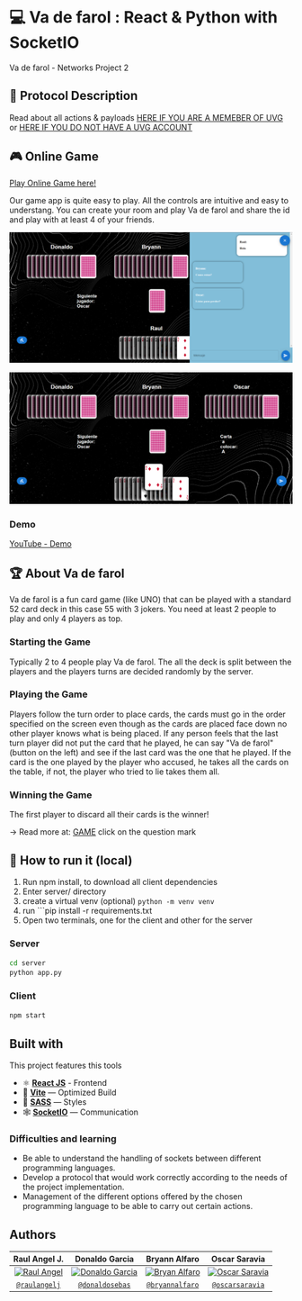 # 💻 Va de farol : React & Python with SocketIO

Va de farol - Networks Project 2

## 📜 Protocol Description

Read about all actions & payloads [HERE IF YOU ARE A MEMEBER OF UVG](https://docs.google.com/document/d/1ydFLZS3jXegwuDVR9brFGzKHL2En10w20EvCwYQPqvE/edit?usp=sharing)
or [HERE IF YOU DO NOT HAVE A UVG ACCOUNT](https://github.com/oscarsaravia/Proyecto2Redes/blob/main/protocol/Protocolo%20proyecto%202%20-%20Redes-1.pdf)

## 🎮 Online Game

[Play Online Game here!](https://farol-app.netlify.app/)

Our game app is quite easy to play. All the controls are intuitive and easy to understang. You can create your room and play Va de farol and share the id and play with at least 4 of your friends.

![game](https://github.com/oscarsaravia/Proyecto2Redes/blob/main/images/game-chat.png)

![game-chat](https://github.com/oscarsaravia/Proyecto2Redes/blob/main/images/game.png)

### **Demo**

[YouTube - Demo](https://youtu.be/dwxNB2DS8a8)

## 🏆 About Va de farol

Va de farol is a fun card game (like UNO) that can be played with a standard 52 card deck in this case 55 with 3 jokers. You need at least 2 people to play and only 4 players as top.

### **Starting the Game**

Typically 2 to 4 people play Va de farol. The all the deck is split between the players and the players turns are decided randomly by the server.

### **Playing the Game**

Players follow the turn order to place cards, the cards must go in the order specified on the screen even though as the cards are placed face down no other player knows what is being placed. If any person feels that the last turn player did not put the card that he played, he can say "Va de farol" (button on the left) and see if the last card was the one that he played. If the card is the one played by the player who accused, he takes all the cards on the table, if not, the player who tried to lie takes them all.

### **Winning the Game**

The first player to discard all their cards is the winner!

-> Read more at: [GAME](https://farol-app.netlify.app/) click on the question mark

## 🔩 How to run it (local)

1. Run npm install, to download all client dependencies
2. Enter server/ directory
3. create a virtual venv (optional) ```python -m venv venv```
4. run ```pip install -r requirements.txt
5. Open two terminals, one for the client and other for the server

### Server

```bash
cd server
python app.py
```

### Client

```bash
npm start
```

## Built with

This project features this tools

- ⚛ **[React JS](https://reactjs.org)** - Frontend
- 🚀 **[Vite](https://vitejs.dev/guide/)**  — Optimized Build
- 💅 **[SASS](https://sass-lang.com/documentation/)** — Styles
- 🕸️  **[SocketIO](https://socket.io/)** — Communication

### Difficulties and learning

- Be able to understand the handling of sockets between different programming languages.
- Develop a protocol that would work correctly according to the needs of the project implementation.
- Management of the different options offered by the chosen programming language to be able to carry out certain actions.

## Authors

| Raul Angel J. | Donaldo Garcia | Bryann Alfaro | Oscar Saravia |
| :---: |:---:|:---:|:---:|
| [![Raul Angel](https://avatars0.githubusercontent.com/u/46568595?s=200&u=c1481289dc10f8babb1bdd0853e0bcf82a213d26&v=4)](https://github.com/raulangelj)    | [![Donaldo Garcia](https://avatars1.githubusercontent.com/u/54748964?s=200&u=5e617360d13f87fa6d62022e81bab94ebf50c4e3&v=4)](https://github.com/donaldosebas)  | [![Bryan Alfaro](https://avatars0.githubusercontent.com/u/46506166?s=200&u=c1481289dc10f8babb1bdd0853e0bcf82a213d26&v=4)](https://github.com/bryannalfaro)    | [![Oscar Saravia](https://avatars0.githubusercontent.com/u/46576030?s=200&u=c1481289dc10f8babb1bdd0853e0bcf82a213d26&v=4)](https://github.com/oscarsaravia)    |
| <a href="https://github.com/raulangelj" target="_blank">`@raulangelj`</a> | <a href="https://github.com/donaldosebas" target="_blank">`@donaldosebas`</a> | <a href="https://github.com/bryannalfaro" target="_blank">`@bryannalfaro`</a> | <a href="https://github.com/oscarsaravia" target="_blank">`@oscarsaravia`</a> |
